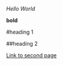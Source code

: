 *Hello World*

__bold__

#heading 1

##heading 2

[Link to second page](https://jimmycho319.github.io/cse15l-lab-report/first.html)



